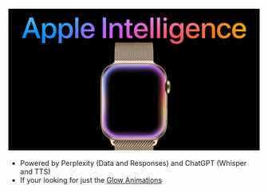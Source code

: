 ![Banner](ReadMe/Header.png)

- Powered by Perplexity (Data and Responses) and ChatGPT (Whisper and TTS)
- If your looking for just the [Glow Animations](https://github.com/jacobamobin/AppleIntelligenceGlowEffect)
